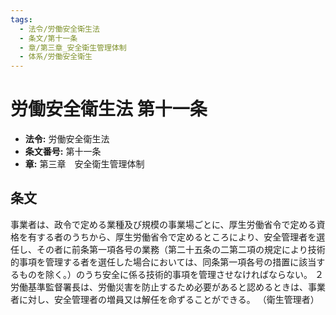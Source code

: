 ```yaml
---
tags:
  - 法令/労働安全衛生法
  - 条文/第十一条
  - 章/第三章_安全衛生管理体制
  - 体系/労働安全衛生
---
```

# 労働安全衛生法 第十一条

- **法令:** 労働安全衛生法
- **条文番号:** 第十一条
- **章:** 第三章　安全衛生管理体制

## 条文
事業者は、政令で定める業種及び規模の事業場ごとに、厚生労働省令で定める資格を有する者のうちから、厚生労働省令で定めるところにより、安全管理者を選任し、その者に前条第一項各号の業務（第二十五条の二第二項の規定により技術的事項を管理する者を選任した場合においては、同条第一項各号の措置に該当するものを除く。）のうち安全に係る技術的事項を管理させなければならない。
２　労働基準監督署長は、労働災害を防止するため必要があると認めるときは、事業者に対し、安全管理者の増員又は解任を命ずることができる。
（衛生管理者）

